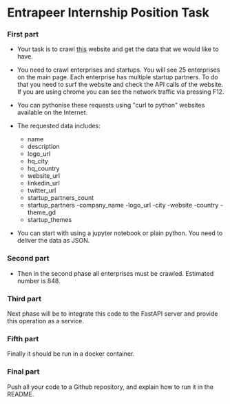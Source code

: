 # Entrapeer Internship Position Task

### First part
* Your task is to crawl [this](https://ranking.glassdollar.com/) website and get the data that we would like to have.
* You need to crawl enterprises and startups. You will see 25 enterprises on the main page. Each enterprise has multiple startup partners. 
To do that you need to surf the website and check the API calls of the website. If you are using chrome you can see the network traffic via pressing F12.
* You can pythonise these requests using "curl to python" websites available on the Internet.
* The requested data includes:
  * name
  * description
  * logo_url
  * hq_city
  * hq_country
  * website_url
  * linkedin_url
  * twitter_url
  * startup_partners_count
  * startup_partners
      -company_name
      -logo_url
      -city
      -website
      -country
      -theme_gd
  * startup_themes

* You can start with using a jupyter notebook or plain python. You need to deliver the data as JSON.

### Second part
* Then in the second phase all enterprises must be crawled. Estimated number is 848.

### Third part
Next phase will be to integrate this code to the FastAPI server and provide this operation as a service. 

### Fifth part
Finally it should be run in a docker container.

### Final part
Push all your code to a Github repository, and explain how to run it in the README.
